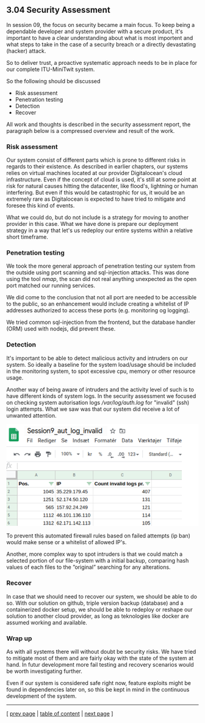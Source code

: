 ## 3.04 Security Assessment

In session 09, the focus on security became a main focus. To keep being a dependable developer and system provider with a secure product, it's important to have a clear understanding about what is most importent and what steps to take in the case of a security breach or a directly devastating (hacker) attack.

So to deliver trust, a proactive systematic approach needs to be in place for our complete ITU-MiniTwit system.

So the following should be discussed
- Risk assessment
- Penetration testing
- Detection
- Recover

All work and thoughts is described in the security assessment report, the paragraph below is a compressed overview and result of the work.

### Risk assessment
Our system consist of different parts which is prone to different risks in regards to their existence.
As described in earlier chapters, our systems relies on virtual machines located at our provider Digitalocean's cloud infrastructure. Even if the concept of cloud is used, it's still at some point at risk for natural causes hitting the datacenter, like flood's, lightning or human interfering. But even if this would be catastrophic for us, it would be an extremely rare as Digitalocean is expected to have tried to mitigate and foresee this kind of events.

What we could do, but do not include is a strategy for moving to another provider in this case. What we have done is prepare our deployment strategy in a way that let's us redeploy our entire systems within a relative short timeframe.

### Penetration testing
We took the more general approach of penetration testing our system from the outside using port scanning and sql-injection attacks. This was done using the tool *nmap*, the scan did not real anything unexpected as the open port matched our running services.

We did come to the conclusion that not all port are needed to be accessible to the public, so an enhancement would include creating a whitelist of IP addresses authorized to access these ports (e.g. monitoring og logging).

We tried common sql-injection from the frontend, but the database handler (ORM) used with nodejs, did prevent these.

### Detection
It's important to be able to detect malicious activity and intruders on our system. So ideally a baseline for the system load/usage should be included in the monitoring system, to spot excessive cpu, memory or other resource usage.

Another way of being aware of intruders and the activity level of such is to have different kinds of system logs. In the security assessment we focused on checking system autorisation logs */var/log/auth.log* for "invalid" (ssh) login attempts. What we saw was that our system did receive a lot of unwanted attention.

![Invalid login attempts count](../images/ch3_sec_auth_log.png)

To prevent this automated firewall rules based on failed attempts (ip ban) would make sense or a whitelist of allowed IP's.

Another, more complex way to spot intruders is that we could match a selected portion of our file-system with a initial backup, comparing hash values of each files to the ”original” searching for any alterations.

### Recover
In case that we should need to recover our system, we should be able to do so. With our solution on github, triple version backup (database) and a containerized docker setup, we should be able to redeploy or reshape our solution to another cloud provider, as long as teknologies like docker are assumed working and available.

### Wrap up
As with all systems there will without doubt be security risks. We have tried to mitigate most of them and are fairly okay with the state of the system at hand. In futur development more fail testing and recovery scenarios would be worth investigating further.

Even if our system is considered safe right now, feature exploits might be found in dependencies later on, so this be kept in mind in the continuous development of the system.

---
[ [prev page](../chapters/303_monitoring_and_logging.md) | [table of content](../table_of_content.md) | [next page](../chapters/305_scaling_and_load_balancing.md) ]
